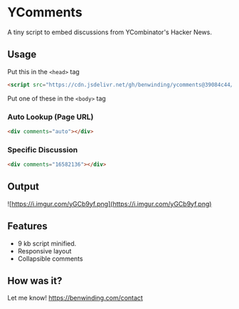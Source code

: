 # YComments

A tiny script to embed discussions from YCombinator's Hacker News.

## Usage
Put this in the `<head>` tag
``` html
<script src="https://cdn.jsdelivr.net/gh/benwinding/ycomments@39084c44/dist/ycomments.min.js"></script>
```
Put one of these in the `<body>` tag
### Auto Lookup (Page URL)
``` html
<div comments="auto"></div>
```

### Specific Discussion
``` html
<div comments="16582136"></div>
```

## Output
![https://i.imgur.com/yGCb9yf.png](https://i.imgur.com/yGCb9yf.png)

## Features

- 9 kb script minified.
- Responsive layout
- Collapsible comments

## How was it?

Let me know! https://benwinding.com/contact
